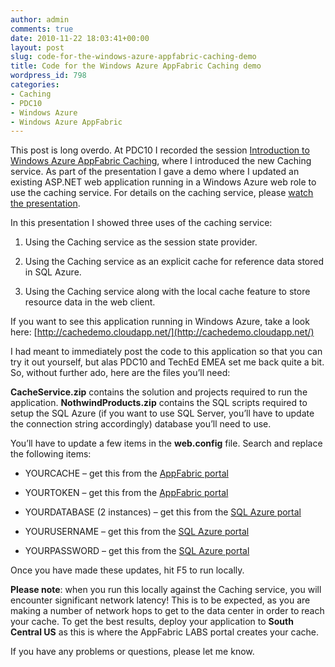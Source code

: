 ```yaml
---
author: admin
comments: true
date: 2010-11-22 18:03:41+00:00
layout: post
slug: code-for-the-windows-azure-appfabric-caching-demo
title: Code for the Windows Azure AppFabric Caching demo
wordpress_id: 798
categories:
- Caching
- PDC10
- Windows Azure
- Windows Azure AppFabric
---
```


This post is long overdo. At PDC10 I recorded the session [Introduction to Windows Azure AppFabric Caching](http://player.microsoftpdc.com/Session/1f607983-c6eb-4d9f-b644-55247e8adda6), where I introduced the new Caching service. As part of the presentation I gave a demo where I updated an existing ASP.NET web application running in a Windows Azure web role to use the caching service. For details on the caching service, please [watch the presentation](http://player.microsoftpdc.com/Session/1f607983-c6eb-4d9f-b644-55247e8adda6).

 

In this presentation I showed three uses of the caching service:

 

  
  1. Using the Caching service as the session state provider. 
   
  2. Using the Caching service as an explicit cache for reference data stored in SQL Azure. 
   
  3. Using the Caching service along with the local cache feature to store resource data in the web client. 
 

If you want to see this application running in Windows Azure, take a look here: [http://cachedemo.cloudapp.net/](http://cachedemo.cloudapp.net/)

 

I had meant to immediately post the code to this application so that you can try it out yourself, but alas PDC10 and TechEd EMEA set me back quite a bit. So, without further ado, here are the files you’ll need:

 

 

    
**CacheService.zip** contains the solution and projects required to run the application. **NothwindProducts.zip** contains the SQL scripts required to setup the SQL Azure (if you want to use SQL Server, you’ll have to update the connection string accordingly) database you’ll need to use.

 

You’ll have to update a few items in the **web.config** file. Search and replace the following items:

 

  
  * YOURCACHE – get this from the [AppFabric portal](http://portal.appfabriclabs.com/)
   
  * YOURTOKEN – get this from the [AppFabric portal](http://portal.appfabriclabs.com/)
   
  * YOURDATABASE (2 instances) – get this from the [SQL Azure portal](http://sql.azure.com/)
   
  * YOURUSERNAME – get this from the [SQL Azure portal](http://sql.azure.com/)
   
  * YOURPASSWORD – get this from the [SQL Azure portal](http://sql.azure.com/)
 

Once you have made these updates, hit F5 to run locally.

 

**Please note**: when you run this locally against the Caching service, you will encounter significant network latency! This is to be expected, as you are making a number of network hops to get to the data center in order to reach your cache. To get the best results, deploy your application to **South Central US** as this is where the AppFabric LABS portal creates your cache.

 

If you have any problems or questions, please let me know.
